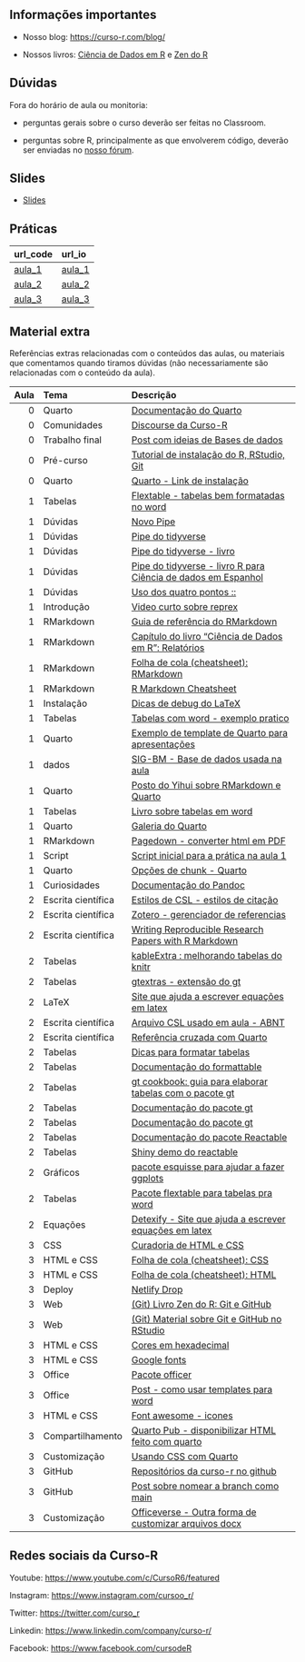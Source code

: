
<!-- README.md is generated from README.Rmd. Please edit that file -->

## Informações importantes

- Nosso blog: <https://curso-r.com/blog/>

- Nossos livros: [Ciência de Dados em R](https://livro.curso-r.com/) e
  [Zen do R](https://curso-r.github.io/zen-do-r/)

## Dúvidas

Fora do horário de aula ou monitoria:

- perguntas gerais sobre o curso deverão ser feitas no Classroom.

- perguntas sobre R, principalmente as que envolverem código, deverão
  ser enviadas no [nosso fórum](https://discourse.curso-r.com/).

## Slides

- [Slides](https://curso-r.github.io/main-relatorios/slides/)

## Práticas

| url_code                                                                         | url_io                                                                |
|:---------------------------------------------------------------------------------|:----------------------------------------------------------------------|
| [aula_1](https://github.com/curso-r/202210-relatorios/blob/main/praticas/aula_1) | [aula_1](https://curso-r.github.io/202210-relatorios/praticas/aula_1) |
| [aula_2](https://github.com/curso-r/202210-relatorios/blob/main/praticas/aula_2) | [aula_2](https://curso-r.github.io/202210-relatorios/praticas/aula_2) |
| [aula_3](https://github.com/curso-r/202210-relatorios/blob/main/praticas/aula_3) | [aula_3](https://curso-r.github.io/202210-relatorios/praticas/aula_3) |

## Material extra

Referências extras relacionadas com o conteúdos das aulas, ou materiais
que comentamos quando tiramos dúvidas (não necessariamente são
relacionadas com o conteúdo da aula).

| Aula | Tema               | Descrição                                                                                                                                                    |
|-----:|:-------------------|:-------------------------------------------------------------------------------------------------------------------------------------------------------------|
|    0 | Quarto             | [Documentação do Quarto](https://quarto.org/docs/guide/)                                                                                                     |
|    0 | Comunidades        | [Discourse da Curso-R](https://discourse.curso-r.com)                                                                                                        |
|    0 | Trabalho final     | [Post com ideias de Bases de dados](https://blog.curso-r.com/posts/2022-06-11-bases-de-dados/)                                                               |
|    0 | Pré-curso          | [Tutorial de instalação do R, RStudio, Git](https://www.youtube.com/watch?t=2415&v=fiZStofJqMQ&feature=youtu.be)                                             |
|    0 | Quarto             | [Quarto - Link de instalação](https://quarto.org/docs/get-started/)                                                                                          |
|    1 | Tabelas            | [Flextable - tabelas bem formatadas no word](https://ardata-fr.github.io/flextable-book/)                                                                    |
|    1 | Dúvidas            | [Novo Pipe](https://blog.curso-r.com/posts/2021-05-06-o-novo-pipe-esta-chegando/)                                                                            |
|    1 | Dúvidas            | [Pipe do tidyverse](https://curso-r.github.io/main-r4ds-1/slides/04-manipulacao.html#14)                                                                     |
|    1 | Dúvidas            | [Pipe do tidyverse - livro](https://livro.curso-r.com/6-1-o-operador-pipe.html)                                                                              |
|    1 | Dúvidas            | [Pipe do tidyverse - livro R para Ciência de dados em Espanhol](https://es.r4ds.hadley.nz/pipes.html)                                                        |
|    1 | Dúvidas            | [Uso dos quatro pontos ::](https://curso-r.github.io/zen-do-r/funcoes-deps.html#quatro-pontos)                                                               |
|    1 | Introdução         | [Video curto sobre reprex](https://youtu.be/IxlGYVnaGXk)                                                                                                     |
|    1 | RMarkdown          | [Guia de referência do RMarkdown](https://rstudio.com/wp-content/uploads/2015/03/rmarkdown-reference.pdf)                                                    |
|    1 | RMarkdown          | [Capítulo do livro “Ciência de Dados em R”: Relatórios](https://livro.curso-r.com/9-relatorios.html)                                                         |
|    1 | RMarkdown          | [Folha de cola (cheatsheet): RMarkdown](https://github.com/rstudio/cheatsheets/raw/master/rmarkdown-2.0.pdf)                                                 |
|    1 | RMarkdown          | [R Markdown Cheatsheet](https://www.rstudio.com/wp-content/uploads/2015/02/rmarkdown-cheatsheet.pdf)                                                         |
|    1 | Instalação         | [Dicas de debug do LaTeX](https://github.com/yihui/tinytex/issues/103)                                                                                       |
|    1 | Tabelas            | [Tabelas com word - exemplo pratico](https://github.com/beatrizmilz/ambi-agua-2823/blob/main/inst/manuscript.Rmd)                                            |
|    1 | Quarto             | [Exemplo de template de Quarto para apresentações](https://github.com/beatrizmilz/quarto-rladies-theme)                                                      |
|    1 | dados              | [SIG-BM - Base de dados usada na aula](https://app.anm.gov.br/SIGBM/Publico/ClassificacaoNacionalDaBarragem)                                                 |
|    1 | Quarto             | [Posto do Yihui sobre RMarkdown e Quarto](https://yihui.org/en/2022/04/quarto-r-markdown/)                                                                   |
|    1 | Tabelas            | [Livro sobre tabelas em word](https://ardata-fr.github.io/flextable-book/)                                                                                   |
|    1 | Quarto             | [Galeria do Quarto](https://quarto.org/docs/gallery/)                                                                                                        |
|    1 | RMarkdown          | [Pagedown - converter html em PDF](https://github.com/rstudio/pagedown)                                                                                      |
|    1 | Script             | [Script inicial para a prática na aula 1](https://raw.githubusercontent.com/curso-r/main-relatorios/main/praticas/aula_1/exemplo_rmd_qmd/esqueleto-aula-1.R) |
|    1 | Quarto             | [Opções de chunk - Quarto](https://quarto.org/docs/reference/cells/cells-knitr.html#cell-output)                                                             |
|    1 | Curiosidades       | [Documentação do Pandoc](https://pandoc.org/)                                                                                                                |
|    2 | Escrita científica | [Estilos de CSL - estilos de citação](https://github.com/citation-style-language/styles)                                                                     |
|    2 | Escrita científica | [Zotero - gerenciador de referencias](https://www.zotero.org/)                                                                                               |
|    2 | Escrita científica | [Writing Reproducible Research Papers with R Markdown](https://resulumit.com/teaching/rmd_workshop.html#1)                                                   |
|    2 | Tabelas            | [kableExtra : melhorando tabelas do knitr](https://cran.r-project.org/web/packages/kableExtra/vignettes/awesome_table_in_html.html)                          |
|    2 | Tabelas            | [gtextras - extensão do gt](https://themockup.blog/posts/2022-06-13-gtextras-cran/)                                                                          |
|    2 | LaTeX              | [Site que ajuda a escrever equações em latex](https://app.mettzer.com/latex)                                                                                 |
|    2 | Escrita científica | [Arquivo CSL usado em aula - ABNT](https://github.com/citation-style-language/styles/blob/master/associacao-brasileira-de-normas-tecnicas.csl)               |
|    2 | Escrita científica | [Referência cruzada com Quarto](https://quarto.org/docs/authoring/cross-references.html)                                                                     |
|    2 | Tabelas            | [Dicas para formatar tabelas](https://www.curso-r.com/blog/2020-12-03-dicas-relatorios-r4ds1_tabelas/)                                                       |
|    2 | Tabelas            | [Documentação do formattable](https://renkun-ken.github.io/formattable/)                                                                                     |
|    2 | Tabelas            | [gt cookbook: guia para elaborar tabelas com o pacote gt](https://themockup.blog/static/gt-cookbook.html)                                                    |
|    2 | Tabelas            | [Documentação do pacote gt](https://gt.rstudio.com/)                                                                                                         |
|    2 | Tabelas            | [Documentação do pacote gt](https://gt.rstudio.com/)                                                                                                         |
|    2 | Tabelas            | [Documentação do pacote Reactable](https://glin.github.io/reactable/)                                                                                        |
|    2 | Tabelas            | [Shiny demo do reactable](https://glin.github.io/reactable/articles/shiny-demo.html)                                                                         |
|    2 | Gráficos           | [pacote esquisse para ajudar a fazer ggplots](https://github.com/dreamRs/esquisse)                                                                           |
|    2 | Tabelas            | [Pacote flextable para tabelas pra word](https://davidgohel.github.io/flextable/)                                                                            |
|    2 | Equações           | [Detexify - Site que ajuda a escrever equações em latex](https://detexify.kirelabs.org/classify.html)                                                        |
|    3 | CSS                | [Curadoria de HTML e CSS](https://curadoria-front-end-roadmap-git-main-notnotgabriel.vercel.app/html)                                                        |
|    3 | HTML e CSS         | [Folha de cola (cheatsheet): CSS](https://htmlcheatsheet.com/css/)                                                                                           |
|    3 | HTML e CSS         | [Folha de cola (cheatsheet): HTML](https://htmlcheatsheet.com)                                                                                               |
|    3 | Deploy             | [Netlify Drop](https://app.netlify.com/drop)                                                                                                                 |
|    3 | Web                | [(Git) Livro Zen do R: Git e GitHub](https://curso-r.github.io/zen-do-r/git-github.html)                                                                     |
|    3 | Web                | [(Git) Material sobre Git e GitHub no RStudio](https://curso-r.github.io/main-pacotes/slides/#53)                                                            |
|    3 | HTML e CSS         | [Cores em hexadecimal](https://htmlcolorcodes.com/)                                                                                                          |
|    3 | HTML e CSS         | [Google fonts](https://fonts.google.com/)                                                                                                                    |
|    3 | Office             | [Pacote officer](https://ardata-fr.github.io/officeverse/officer-for-powerpoint.html)                                                                        |
|    3 | Office             | [Post - como usar templates para word](https://blog.curso-r.com/posts/2021-12-23-word-rmarkdown/)                                                            |
|    3 | HTML e CSS         | [Font awesome - icones](https://fontawesome.com/icons)                                                                                                       |
|    3 | Compartilhamento   | [Quarto Pub - disponibilizar HTML feito com quarto](https://quartopub.com/)                                                                                  |
|    3 | Customização       | [Usando CSS com Quarto](https://quarto.org/docs/visual-editor/content.html#css-styles)                                                                       |
|    3 | GitHub             | [Repositórios da curso-r no github](https://github.com/orgs/curso-r/repositories?type=all)                                                                   |
|    3 | GitHub             | [Post sobre nomear a branch como main](https://lente.dev/posts/main-branch/)                                                                                 |
|    3 | Customização       | [Officeverse - Outra forma de customizar arquivos docx](https://ardata-fr.github.io/officeverse/officedown-for-word.html)                                    |

## Redes sociais da Curso-R

Youtube: <https://www.youtube.com/c/CursoR6/featured>

Instagram: <https://www.instagram.com/cursoo_r/>

Twitter: <https://twitter.com/curso_r>

Linkedin: <https://www.linkedin.com/company/curso-r/>

Facebook: <https://www.facebook.com/cursodeR>
